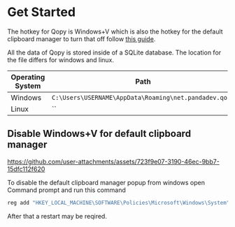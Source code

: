 # Get Started

The hotkey for Qopy is Windows+V which is also the hotkey for the default clipboard manager to turn that off follow [this guide](https://github.com/0PandaDEV/Qopy/blob/main/GET_STARTED.md#disable-windowsv-for-default-clipboard-manager). 

All the data of Qopy is stored inside of a SQLite database. The location for the file differs for windows and linux.

| Operating System | Path                                                  |
|------------------|-------------------------------------------------------|
| Windows          | `C:\Users\USERNAME\AppData\Roaming\net.pandadev.qopy` |
| Linux            | `` |

## Disable Windows+V for default clipboard manager

https://github.com/user-attachments/assets/723f9e07-3190-46ec-9bb7-15dfc112f620

To disable the default clipboard manager popup from windows open Command prompt and run this command

```cmd
reg add "HKEY_LOCAL_MACHINE\SOFTWARE\Policies\Microsoft\Windows\System" /v AllowClipboardHistory /t REG_DWORD /d 0 /f
```

After that a restart may be reqired.
